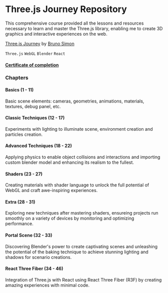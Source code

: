 # Three.js Journey Repository

This comprehensive course provided all the lessons and resources necessary to learn and master the Three.js library, enabling me to create 3D graphics and interactive experiences on the web.

[Three.js Journey](https://twitter.com/) by [Bruno Simon](bruno-simon.com)

`Three.js` `WebGL` `Blender` `React`

#### [Certificate of completion](https://threejs-journey.com/certificate/view/28725)

### Chapters
#### Basics (1 - 11)
Basic scene elements: cameras, geometries, animations, materials, textures, debug panel, etc.
#### Classic Techniques (12 - 17)
Experiments with lighting to illuminate scene, environment creation and particles creation.
#### Advanced Techniques (18 - 22)
Applying physics to enable object collisions and interactions and importing custom blender model and enhancing its realism to the fullest.
#### Shaders (23 - 27)
Creating materials with shader language to unlock the full potential of WebGL and craft awe-inspiring experiences.
#### Extra (28 - 31)
Exploring new techniques after mastering shaders, ensureing projects run smoothly on a variety of devices by monitoring and optimizing performance.
#### Portal Scene (32 - 33)
Discovering Blender's power to create captivating scenes and unleashing the potential of the baking technique to achieve stunning lighting and shadows for scenario creations.
#### React Three Fiber (34 - 46)
Integration of Three.js with React using React Three Fiber (R3F) by creating amazing experiences with minimal code.